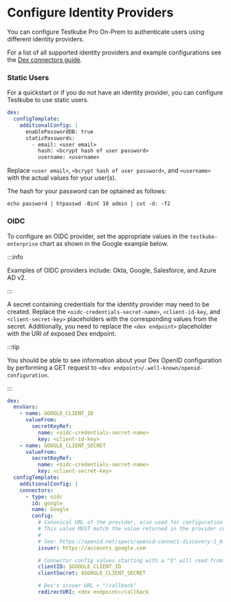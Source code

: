 # Configure Identity Providers

You can configure Testkube Pro On-Prem to authenticate users using different
identity providers.

For a list of all supported identity providers and example configurations
see the [Dex connectors guide](https://dexidp.io/docs/connectors/).

### Static Users

For a quickstart or if you do not have an identity provider, you can configure
Testkube to use static users.

```yaml
dex:
  configTemplate:
    additionalConfig: |
      enablePasswordDB: true
      staticPasswords:
        - email: <user email>
          hash: <bcrypt hash of user password>
          username: <username>
```

Replace `<user email>`, `<bcrypt hash of user password>`, and `<username>` with
the actual values for your user(s).

The hash for your password can be optained as follows:

```
echo password | htpasswd -BinC 10 admin | cut -d: -f2
```

### OIDC

To configure an OIDC provider, set the appropriate values in the
`testkube-enterprise` chart as shown in the Google example below.

:::info

Examples of OIDC providers include: Okta, Google, Salesforce, and Azure AD v2.

:::

A secret containing credentials for the identity provider may need to be
created. Replace the `<oidc-credentials-secret-name>`, `<client-id-key`, and
`<client-secret-key>` placeholders with the corresponding values from the
secret. Additionally, you need to replace the `<dex endpoint>` placeholder with
the URI of exposed Dex endpoint.

:::tip

You should be able to see information about your Dex OpenID configuration by
performing a GET request to `<dex endpoint>/.well-known/openid-configuration`.

:::

```yaml
dex:
  envVars:
    - name: GOOGLE_CLIENT_ID
      valueFrom:
        secretKeyRef:
          name: <oidc-credentials-secret-name>
          key: <client-id-key>
    - name: GOOGLE_CLIENT_SECRET
      valueFrom:
        secretKeyRef:
          name: <oidc-credentials-secret-name>
          key: <client-secret-key>
  configTemplate:
    additionalConfig: |
    connectors:
      - type: oidc
        id: google
        name: Google
        config:
          # Canonical URL of the provider, also used for configuration discovery.
          # This value MUST match the value returned in the provider config discovery.
          #
          # See: https://openid.net/specs/openid-connect-discovery-1_0.html#ProviderConfig
          issuer: https://accounts.google.com

          # Connector config values starting with a "$" will read from the environment.
          clientID: $GOOGLE_CLIENT_ID
          clientSecret: $GOOGLE_CLIENT_SECRET

          # Dex's issuer URL + "/callback"
          redirectURI: <dex endpoint>/callback
```

